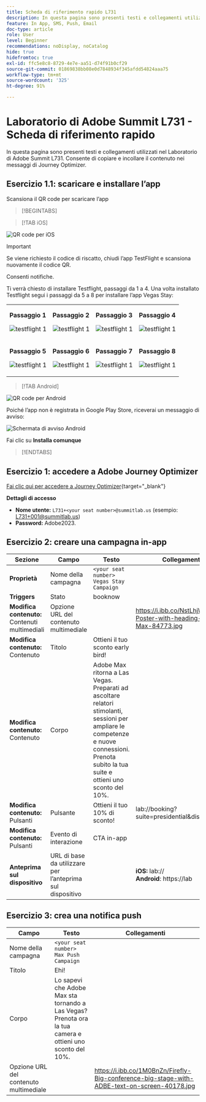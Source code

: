 ```yaml
---
title: Scheda di riferimento rapido L731
description: In questa pagina sono presenti testi e collegamenti utilizzati nel Laboratorio di Adobe Summit L731.
feature: In App, SMS, Push, Email
doc-type: article
role: User
level: Beginner
recommendations: noDisplay, noCatalog
hide: true
hidefromtoc: true
exl-id: ffc5e8c8-8729-4e7e-aa51-d74f91b0cf29
source-git-commit: 01869838bb08e0d7848934f345afdd54824aaa75
workflow-type: tm+mt
source-wordcount: '325'
ht-degree: 91%

---
```


# Laboratorio di Adobe Summit L731 - Scheda di riferimento rapido

In questa pagina sono presenti testi e collegamenti utilizzati nel Laboratorio di Adobe Summit L731. Consente di copiare e incollare il contenuto nei messaggi di Journey Optimizer.

## Esercizio 1.1: scaricare e installare l’app

Scansiona il QR code per scaricare l’app

>[!BEGINTABS]

>[!TAB iOS]

![QR code per iOS](/help/assets/lab731-ios-qr-code.png)

>[!IMPORTANT]
>
>Se viene richiesto il codice di riscatto, chiudi l’app TestFlight e scansiona nuovamente il codice QR.
>
>Consenti notifiche.
>

Ti verrà chiesto di installare Testflight, passaggi da 1 a 4. Una volta installato Testflight segui i passaggi da 5 a 8 per installare l’app Vegas Stay:

<table>
<tr>
</tr>
<tr>
<td>
 <div>
      <p>
      <b>Passaggio 1 </b>
      <p>
      <a>
        <img alt="testflight 1" src="../assets/l731-ios-install/ios-install-1.png"/>
      </a>
      </div>
  </td>
  <td>
 <div>
      <p>
      <b>Passaggio 2 </b>
      <p>
      <a>
        <img alt="testflight 1" src="../assets/l731-ios-install/ios-install-2.PNG"/>
      </a>
      </div>
  </td>
  <td>
 <div>
      <p>
      <b>Passaggio 3 </b>
      <p>
      <a>
        <img alt="testflight 1" src="../assets/l731-ios-install/ios-install-3.PNG"/>
      </a>
      </div>
  </td>
  <td>
 <div>
      <p>
      <b>Passaggio 4 </b>
      <p>
      <a>
        <img alt="testflight 1" src="../assets/l731-ios-install/ios-install-4.PNG"/>
      </a>
      </div>
  </td>
  </tr>
  <tr>
<td>
 <div>
      <p>
      <b>Passaggio 5 </b>
      <p>
      <a>
        <img alt="testflight 1" src="../assets/l731-ios-install/ios-install-5.PNG"/>
      </a>
      </div>
  </td>
  <td>
 <div>
      <p>
      <a>
<b>Passaggio 6 </b>
      <p>
        <img alt="testflight 1" src="../assets/l731-ios-install/ios-install-6.PNG"/>
      </a>
      </div>
  </td>
  <td>
 <div>
      <p>
      <a>
<b>Passaggio 7 </b>
      <p>
        <img alt="testflight 1" src="../assets/l731-ios-install/ios-install-7.PNG"/>
      </a>
      </div>
  </td>
  <td>
 <div>
      <p>
      <a>
<b>Passaggio 8 </b>
      <p>
        <img alt="testflight 1" src="../assets/l731-ios-install/ios-install-8.PNG"/>
      </a>
      </div>
  </td>
  </tr>
</table>

>[!TAB Android]

![QR code per Android](/help/assets/lab731-android-qr-code.png)

Poiché l’app non è registrata in Google Play Store, riceverai un messaggio di avviso:

![Schermata di avviso Android](/help/assets/lab731-install-android.png)

Fai clic su **Installa comunque**

>[!ENDTABS]

## Esercizio 1: accedere a Adobe Journey Optimizer

[Fai clic qui per accedere a Journey Optimizer](https://experience.adobe.com/#/@techmarketingdemos/sname:summit-2023-ajo-lab/journey-optimizer/home){target="_blank"}

**Dettagli di accesso**

* **Nome utente:** `L731+<your seat number>@summitlab.us` (esempio: L731+001@summitlab.us)
* **Password:** Adobe2023.


## Esercizio 2: creare una campagna in-app

| Sezione | Campo | Testo | Collegamenti |
|----|----|----|----|
| **Proprietà** | Nome della campagna | `<your seat number> Vegas Stay Campaign` |  |
| **Triggers** | Stato | booknow |  |
| **Modifica contenuto:** Contenuti multimediali | Opzione URL del contenuto multimediale |  | https://i.ibb.co/NstLhjW/Firefly-Poster-with-heading-Adobe-Max-84773.jpg |
| **Modifica contenuto:** Contenuto | Titolo | Ottieni il tuo sconto early bird! |  |
| **Modifica contenuto:** Contenuto | Corpo | Adobe Max ritorna a Las Vegas. Preparati ad ascoltare relatori stimolanti, sessioni per ampliare le competenze e nuove connessioni. Prenota subito la tua suite e ottieni uno sconto del 10%. |  |
| **Modifica contenuto:** Pulsanti | Pulsante | Ottieni il tuo 10% di sconto! | lab://booking?suite=presidential&amp;discount=10 |
| **Modifica contenuto:** Pulsanti | Evento di interazione | CTA in-app |  |
| **Anteprima sul dispositivo** | URL di base da utilizzare per l’anteprima sul dispositivo |  | **iOS:** lab:// <br>**Android**: https://lab |

## Esercizio 3: crea una notifica push

| Campo | Testo | Collegamenti |
|----|----|----|
| Nome della campagna | `<your seat number> Max Push Campaign` |  |
| Titolo | Ehi! |  |
| Corpo | Lo sapevi che Adobe Max sta tornando a Las Vegas? Prenota ora la tua camera e ottieni uno sconto del 10%. |  |
| Opzione URL del contenuto multimediale |  | https://i.ibb.co/1M0BnZn/Firefly-Big-conference-big-stage-with-ADBE-text-on-screen-40178.jpg |
